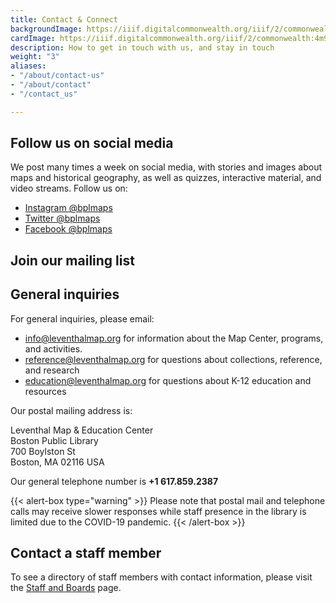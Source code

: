 ```yaml
---
title: Contact & Connect
backgroundImage: https://iiif.digitalcommonwealth.org/iiif/2/commonwealth:x633f9536/5059,2047,4782,3064/1200,/0/default.jpg
cardImage: https://iiif.digitalcommonwealth.org/iiif/2/commonwealth:4m90fd95k/4253,2754,2269,1280/,300/0/default.jpg
description: How to get in touch with us, and stay in touch
weight: "3"
aliases:
- "/about/contact-us"
- "/about/contact"
- "/contact_us"

---
```


## Follow us on social media

We post many times a week on social media, with stories and images about maps and historical geography, as well as quizzes, interactive material, and video streams. Follow us on:

* [Instagram @bplmaps](https://instagram.com/bplmaps)
* [Twitter @bplmaps](https://twitter.com/bplmaps)
* [Facebook @bplmaps](https://facebook.com/bplmaps)

## Join our mailing list

<!-- Begin Constant Contact Inline Form Code -->
<div class="ctct-inline-form" data-form-id="f678243f-590b-44ec-b039-c05cebf05665"></div>
<!-- End Constant Contact Inline Form Code -->


## General inquiries

For general inquiries, please email:

* [info@leventhalmap.org](mailto:info@leventhalmap.org) for information about the Map Center, programs, and activities.
* [reference@leventhalmap.org](mailto:reference@leventhalmap.org) for questions about collections, reference, and research
* [education@leventhalmap.org](mailto:education@leventhalmap.org) for questions about K-12 education and resources

Our postal mailing address is:

Leventhal Map & Education Center  
Boston Public Library  
700 Boylston St  
Boston, MA 02116 USA

Our general telephone number is **+1 617.859.2387**

{{< alert-box type="warning" >}}
Please note that postal mail and telephone calls may receive slower responses while staff presence in the library is limited due to the COVID-19 pandemic.
{{< /alert-box >}}

## Contact a staff member

To see a directory of staff members with contact information, please visit the [Staff and Boards](/about/people) page.
